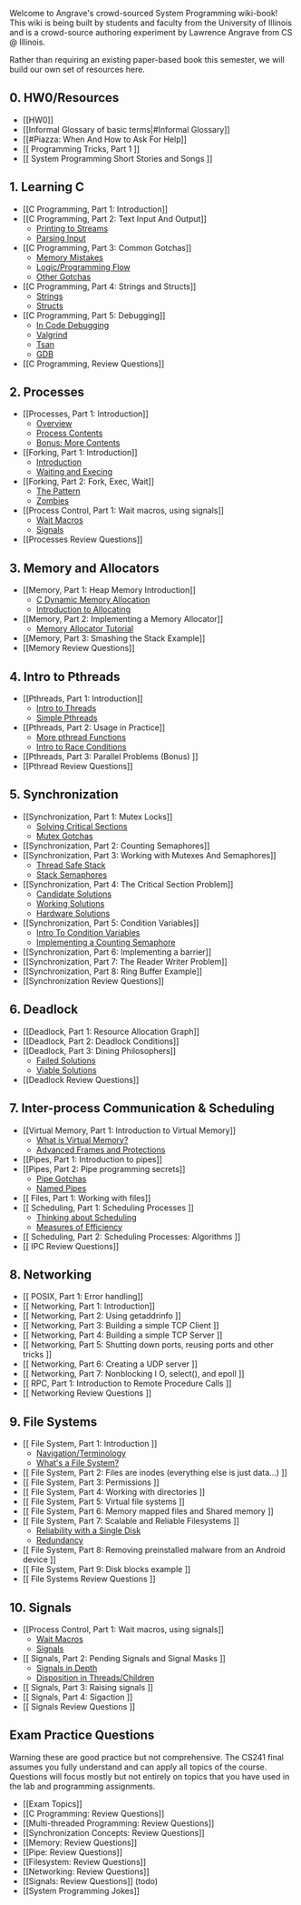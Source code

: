 Welcome to Angrave's crowd-sourced System Programming wiki-book!
This wiki is being built by students and faculty from the University of Illinois and is a crowd-source authoring experiment by Lawrence Angrave from CS @ Illinois.

Rather than requiring an existing paper-based book this semester, we will build our own set of resources here.

## 0. HW0/Resources
* [[HW0]]
* [[Informal Glossary of basic terms|#Informal Glossary]]
* [[#Piazza: When And How to Ask For Help]]
* [[ Programming Tricks, Part 1 ]]
* [[ System Programming Short Stories and Songs ]]

## 1. Learning C
* [[C Programming, Part 1: Introduction]]
* [[C Programming, Part 2: Text Input And Output]]
   * [Printing to Streams](https://github.com/angrave/SystemProgramming/wiki/C-Programming%2C-Part-2%3A-Text-Input-And-Output#printing-to-streams)
   * [Parsing Input](https://github.com/angrave/SystemProgramming/wiki/C-Programming%2C-Part-2%3A-Text-Input-And-Output#parsing-input)
* [[C Programming, Part 3: Common Gotchas]]
   * [Memory Mistakes](https://github.com/angrave/SystemProgramming/wiki/C-Programming%2C-Part-3%3A-Common-Gotchas#memory-mistakes)
   * [Logic/Programming Flow](https://github.com/angrave/SystemProgramming/wiki/C-Programming%2C-Part-3%3A-Common-Gotchas#logic-and-program-flow-mistakes)
   * [Other Gotchas](https://github.com/angrave/SystemProgramming/wiki/C-Programming%2C-Part-3%3A-Common-Gotchas#other-gotchas)
* [[C Programming, Part 4: Strings and Structs]]
   * [Strings](https://github.com/angrave/SystemProgramming/wiki/C-Programming%2C-Part-4%3A-Strings-and-Structs#strings-structs-and-gotchas)
   * [Structs](https://github.com/angrave/SystemProgramming/wiki/C-Programming%2C-Part-4%3A-Strings-and-Structs#so-whats-a-struct)
* [[C Programming, Part 5: Debugging]]
   * [In Code Debugging](https://github.com/angrave/SystemProgramming/wiki/C-Programming%2C-Part-5%3A-Debugging#in-code-debugging)
   * [Valgrind](https://github.com/angrave/SystemProgramming/wiki/C-Programming%2C-Part-5%3A-Debugging#valgrind)
   * [Tsan](https://github.com/angrave/SystemProgramming/wiki/C-Programming%2C-Part-5%3A-Debugging#tsan)
   * [GDB](https://github.com/angrave/SystemProgramming/wiki/C-Programming%2C-Part-5%3A-Debugging#gdb)
* [[C Programming, Review Questions]]

## 2. Processes
* [[Processes, Part 1: Introduction]]
   * [Overview](https://github.com/angrave/SystemProgramming/wiki/Processes,-Part-1:-Introduction#overview)
   * [Process Contents](https://github.com/angrave/SystemProgramming/wiki/Processes,-Part-1:-Introduction#process-contents)
   * [Bonus: More Contents](https://github.com/angrave/SystemProgramming/wiki/Processes,-Part-1:-Introduction#process-functionslimitations-bonus)
* [[Forking, Part 1: Introduction]]
   * [Introduction](https://github.com/angrave/SystemProgramming/wiki/Forking%2C-Part-1%3A-Introduction#intro-to-fork)
   * [Waiting and Execing](https://github.com/angrave/SystemProgramming/wiki/Forking%2C-Part-1%3A-Introduction#waiting-and-execing)
* [[Forking, Part 2: Fork, Exec, Wait]]
   * [The Pattern](https://github.com/angrave/SystemProgramming/wiki/Forking,-Part-2:-Fork,-Exec,-Wait#the-pattern)
   * [Zombies](https://github.com/angrave/SystemProgramming/wiki/Forking,-Part-2:-Fork,-Exec,-Wait#zombies)
* [[Process Control, Part 1: Wait macros, using signals]]
   * [Wait Macros](https://github.com/angrave/SystemProgramming/wiki/Process-Control%2C-Part-1%3A-Wait-macros%2C-using-signals#wait-macros)
   * [Signals](https://github.com/angrave/SystemProgramming/wiki/Process-Control%2C-Part-1%3A-Wait-macros%2C-using-signals#signals)
* [[Processes Review Questions]]

## 3. Memory and Allocators
* [[Memory, Part 1: Heap Memory Introduction]]
   * [C Dynamic Memory Allocation](https://github.com/angrave/SystemProgramming/wiki/Memory,-Part-1:-Heap-Memory-Introduction#c-dynamic-memory-allocation)
   * [Introduction to Allocating](https://github.com/angrave/SystemProgramming/wiki/Memory,-Part-1:-Heap-Memory-Introduction#intro-to-allocating)
* [[Memory, Part 2: Implementing a Memory Allocator]]
   * [Memory Allocator Tutorial](https://github.com/angrave/SystemProgramming/wiki/Memory%2C-Part-2%3A-Implementing-a-Memory-Allocator#memory-allocator-tutorial)
* [[Memory, Part 3: Smashing the Stack Example]]
* [[Memory Review Questions]]

## 4. Intro to Pthreads
* [[Pthreads, Part 1: Introduction]]
   * [Intro to Threads](https://github.com/angrave/SystemProgramming/wiki/Pthreads,-Part-1:-Introduction#intro-to-threads)
   * [Simple Pthreads](https://github.com/angrave/SystemProgramming/wiki/Pthreads,-Part-1:-Introduction#simple-usage)
* [[Pthreads, Part 2: Usage in Practice]]
   * [More pthread Functions](https://github.com/angrave/SystemProgramming/wiki/Pthreads,-Part-2:-Usage-in-Practice#more-pthread-functions)
   * [Intro to Race Conditions](https://github.com/angrave/SystemProgramming/wiki/Pthreads,-Part-2:-Usage-in-Practice#intro-to-race-conditions)
* [[Pthreads, Part 3: Parallel Problems (Bonus) ]]
* [[Pthread Review Questions]]

## 5. Synchronization
* [[Synchronization, Part 1: Mutex Locks]]
    * [Solving Critical Sections](https://github.com/angrave/SystemProgramming/wiki/Synchronization,-Part-1:-Mutex-Locks#solving-critical-sections)
    * [Mutex Gotchas](https://github.com/angrave/SystemProgramming/wiki/Synchronization,-Part-1:-Mutex-Locks#mutex-gotchas)
* [[Synchronization, Part 2: Counting Semaphores]]
* [[Synchronization, Part 3: Working with Mutexes And Semaphores]]
    * [Thread Safe Stack](https://github.com/angrave/SystemProgramming/wiki/Synchronization%2C-Part-3%3A-Working-with-Mutexes-And-Semaphores#thread-safe-stack)
    * [Stack Semaphores](https://github.com/angrave/SystemProgramming/wiki/Synchronization%2C-Part-3%3A-Working-with-Mutexes-And-Semaphores#stack-semaphores)
* [[Synchronization, Part 4: The Critical Section Problem]]
    * [Candidate Solutions](https://github.com/angrave/SystemProgramming/wiki/Synchronization%2C-Part-4%3A-The-Critical-Section-Problem#candidate-solutions)
    * [Working Solutions](https://github.com/angrave/SystemProgramming/wiki/Synchronization%2C-Part-4%3A-The-Critical-Section-Problem#working-solutions)
    * [Hardware Solutions](https://github.com/angrave/SystemProgramming/wiki/Synchronization%2C-Part-4%3A-The-Critical-Section-Problem#hardware-solutions)
* [[Synchronization, Part 5: Condition Variables]]
    * [Intro To Condition Variables](https://github.com/angrave/SystemProgramming/wiki/Synchronization%2C-Part-5%3A-Condition-Variables#intro-to-condition-variables)
    * [Implementing a Counting Semaphore](https://github.com/angrave/SystemProgramming/wiki/Synchronization%2C-Part-5%3A-Condition-Variables#implementing-counting-semphore)
* [[Synchronization, Part 6: Implementing a barrier]]
* [[Synchronization, Part 7: The Reader Writer Problem]]
* [[Synchronization, Part 8: Ring Buffer Example]]
* [[Synchronization Review Questions]]

## 6. Deadlock
* [[Deadlock, Part 1: Resource Allocation Graph]]
* [[Deadlock, Part 2: Deadlock Conditions]]
* [[Deadlock, Part 3: Dining Philosophers]]
    * [Failed Solutions](https://github.com/angrave/SystemProgramming/wiki/Deadlock,-Part-3:-Dining-Philosophers#failed-solutions)
    * [Viable Solutions](https://github.com/angrave/SystemProgramming/wiki/Deadlock,-Part-3:-Dining-Philosophers#viable-solutions)
* [[Deadlock Review Questions]]

## 7. Inter-process Communication & Scheduling
* [[Virtual Memory, Part 1: Introduction to Virtual Memory]]
    * [What is Virtual Memory?](https://github.com/angrave/SystemProgramming/wiki/Virtual-Memory%2C-Part-1%3A-Introduction-to-Virtual-Memory#what-is-virtual-memory)
    * [Advanced Frames and Protections](https://github.com/angrave/SystemProgramming/wiki/Virtual-Memory%2C-Part-1%3A-Introduction-to-Virtual-Memory#advanced-frames-and-page-protections)
* [[Pipes, Part 1: Introduction to pipes]]
* [[Pipes, Part 2: Pipe programming secrets]]
    * [Pipe Gotchas](https://github.com/angrave/SystemProgramming/wiki/Pipes%2C-Part-2%3A-Pipe-programming-secrets#pipe-gotchas)
    * [Named Pipes](https://github.com/angrave/SystemProgramming/wiki/Pipes%2C-Part-2%3A-Pipe-programming-secrets#named-pipes)
* [[ Files, Part 1: Working with files]]
* [[ Scheduling, Part 1: Scheduling Processes ]]
    * [Thinking about Scheduling](https://github.com/angrave/SystemProgramming/wiki/Scheduling%2C-Part-1%3A-Scheduling-Processes#thinking-about-scheduling)
    * [Measures of Efficiency](https://github.com/angrave/SystemProgramming/wiki/Scheduling%2C-Part-1%3A-Scheduling-Processes#measures-of-efficiency)
* [[ Scheduling, Part 2: Scheduling Processes: Algorithms ]]
* [[ IPC Review Questions]]

## 8. Networking
* [[ POSIX, Part 1: Error handling]]
* [[ Networking, Part 1: Introduction]]
* [[ Networking, Part 2: Using getaddrinfo ]]
* [[ Networking, Part 3: Building a simple TCP Client ]]
* [[ Networking, Part 4: Building a simple TCP Server ]]
* [[ Networking, Part 5: Shutting down ports, reusing ports and other tricks ]]
* [[ Networking, Part 6: Creating a UDP server ]]
* [[ Networking, Part 7: Nonblocking I O, select(), and epoll ]]
* [[ RPC, Part 1: Introduction to Remote Procedure Calls ]]
* [[ Networking Review Questions ]]

## 9. File Systems
* [[ File System, Part 1: Introduction ]]
    * [Navigation/Terminology](https://github.com/angrave/SystemProgramming/wiki/File-System%2C-Part-1%3A-Introduction#navigationterminology)
    * [What's a File System?](https://github.com/angrave/SystemProgramming/wiki/File-System%2C-Part-1%3A-Introduction#so-whats-a-file-system)
* [[ File System, Part 2: Files are inodes (everything else is just data...) ]]
* [[ File System, Part 3: Permissions ]]
* [[ File System, Part 4: Working with directories ]]
* [[ File System, Part 5: Virtual file systems ]]
* [[ File System, Part 6: Memory mapped files and Shared memory ]]
* [[ File System, Part 7: Scalable and Reliable Filesystems ]]
    * [Reliability with a Single Disk](https://github.com/angrave/SystemProgramming/wiki/File-System%2C-Part-7%3A-Scalable-and-Reliable-Filesystems#reliable-single-disk-filesystems)
    * [Redundancy](https://github.com/angrave/SystemProgramming/wiki/File-System%2C-Part-7%3A-Scalable-and-Reliable-Filesystems#redundancy)
* [[ File System, Part 8: Removing preinstalled malware from an Android device ]]
* [[ File System, Part 9: Disk blocks example ]]
* [[ File Systems Review Questions ]]

## 10. Signals
* [[Process Control, Part 1: Wait macros, using signals]]
   * [Wait Macros](https://github.com/angrave/SystemProgramming/wiki/Process-Control%2C-Part-1%3A-Wait-macros%2C-using-signals#wait-macros)
   * [Signals](https://github.com/angrave/SystemProgramming/wiki/Process-Control%2C-Part-1%3A-Wait-macros%2C-using-signals#signals)
* [[ Signals, Part 2: Pending Signals and Signal Masks ]]
   * [Signals in Depth](https://github.com/angrave/SystemProgramming/wiki/Signals,-Part-2:-Pending-Signals-and-Signal-Masks#signals-in-depth)
   * [Disposition in Threads/Children](https://github.com/angrave/SystemProgramming/wiki/Signals,-Part-2:-Pending-Signals-and-Signal-Masks#disposition-in-threadschildren)
* [[ Signals, Part 3: Raising signals ]]
* [[ Signals, Part 4: Sigaction ]]
* [[ Signals Review Questions ]]

## Exam Practice Questions
Warning these are good practice but not comprehensive. The CS241 final assumes you fully understand and can apply all topics of the course. Questions will focus mostly but not entirely on topics that you have used in the lab and programming assignments.

* [[Exam Topics]]
* [[C Programming: Review Questions]]
* [[Multi-threaded Programming: Review Questions]]
* [[Synchronization Concepts: Review Questions]]
* [[Memory: Review Questions]]
* [[Pipe: Review Questions]]
* [[Filesystem: Review Questions]]
* [[Networking: Review Questions]]
* [[Signals: Review Questions]] (todo)
* [[System Programming Jokes]]
